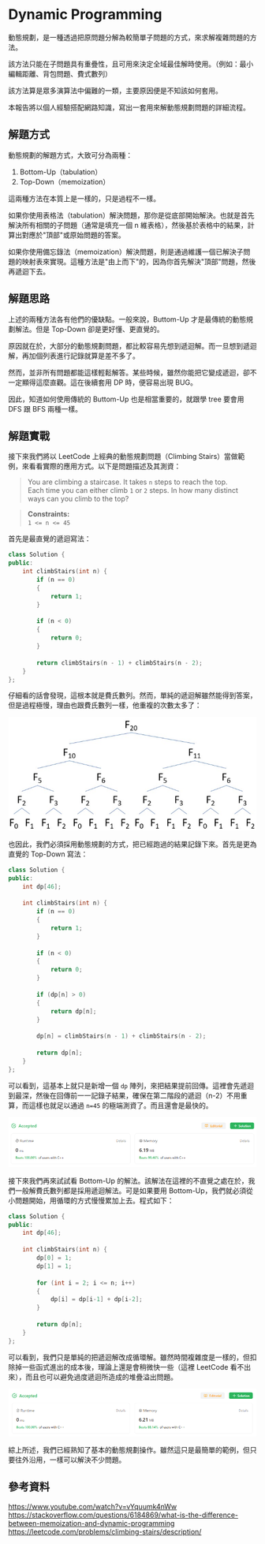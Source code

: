 # Dynamic Programming

動態規劃，是一種透過把原問題分解為較簡單子問題的方式，來求解複雜問題的方法。

該方法只能在子問題具有重疊性，且可用來決定全域最佳解時使用。（例如：最小編輯距離、背包問題、費式數列）

該方法算是眾多演算法中偏難的一類，主要原因便是不知該如何套用。

本報告將以個人經驗搭配網路知識，寫出一套用來解動態規劃問題的詳細流程。

## 解題方式

動態規劃的解題方式，大致可分為兩種：

1. Bottom-Up（tabulation）
2. Top-Down（memoization）

這兩種方法在本質上是一樣的，只是過程不一樣。

如果你使用表格法（tabulation）解決問題，那你是從底部開始解決。也就是首先解決所有相關的子問題（通常是填充一個 n 維表格），然後基於表格中的結果，計算出對應於"頂部"或原始問題的答案。

如果你使用備忘錄法（memoization）解決問題，則是通過維護一個已解決子問題的映射表來實現。這種方法是"由上而下"的，因為你首先解決"頂部"問題，然後再遞迴下去。

## 解題思路

上述的兩種方法各有他們的優缺點。一般來說，Buttom-Up 才是最傳統的動態規劃解法。但是 Top-Down 卻是更好懂、更直覺的。

原因就在於，大部分的動態規劃問題，都比較容易先想到遞迴解。而一旦想到遞迴解，再加個列表進行記錄就算是差不多了。

然而，並非所有問題都能這樣輕鬆解答。某些時候，雖然你能把它變成遞迴，卻不一定顯得這麼直觀。這在後續套用 DP 時，便容易出現 BUG。

因此，知道如何使用傳統的 Buttom-Up 也是相當重要的，就跟學 tree 要會用 DFS 跟 BFS 兩種一樣。

## 解題實戰

接下來我們將以 LeetCode 上經典的動態規劃問題（Climbing Stairs）當做範例，來看看實際的應用方式。以下是問題描述及其測資：

> You are climbing a staircase. It takes `n` steps to reach the top.  
> Each time you can either climb `1` or `2` steps. In how many distinct ways can you climb to the top?

> **Constraints:**  
> `1 <= n <= 45`

首先是最直覺的遞迴寫法：

```cpp
class Solution {
public:
    int climbStairs(int n) {
        if (n == 0)
        {
            return 1;
        }

        if (n < 0)
        {
            return 0;
        }

        return climbStairs(n - 1) + climbStairs(n - 2);
    }
};
```

仔細看的話會發現，這根本就是費氏數列。然而，單純的遞迴解雖然能得到答案，但是過程極慢，理由也跟費氏數列一樣，他重複的次數太多了：

![Alt text](fibonacci-1.jpg)

也因此，我們必須採用動態規劃的方式，把已經跑過的結果記錄下來。首先是更為直覺的 Top-Down 寫法：

```cpp
class Solution {
public:
    int dp[46];

    int climbStairs(int n) {
        if (n == 0)
        {
            return 1;
        }

        if (n < 0)
        {
            return 0;
        }

        if (dp[n] > 0)
        {
            return dp[n];
        }

        dp[n] = climbStairs(n - 1) + climbStairs(n - 2);

        return dp[n];
    }
};
```

可以看到，這基本上就只是新增一個 `dp` 陣列，來把結果提前回傳。這裡會先遞迴到最深，然後在回傳前一一記錄子結果，確保在第二階段的遞迴（n-2）不用重算，而這樣也就足以通過 `n=45` 的極端測資了。而且還會是最快的。

![Alt text](image-9.png)

接下來我們再來試試看 Bottom-Up 的解法。該解法在這裡的不直覺之處在於，我們一般解費氏數列都是採用遞迴解法。可是如果要用 Bottom-Up，我們就必須從小問題開始，用循環的方式慢慢累加上去。程式如下：

```cpp
class Solution {
public:
    int dp[46];

    int climbStairs(int n) {
        dp[0] = 1;
        dp[1] = 1;
        
        for (int i = 2; i <= n; i++)
        {
            dp[i] = dp[i-1] + dp[i-2];
        }

        return dp[n];
    }
};
```

可以看到，我們只是單純的把遞迴解改成循環解。雖然時間複雜度是一樣的，但扣除掉一些函式進出的成本後，理論上還是會稍微快一些（這裡 LeetCode 看不出來），而且也可以避免過度遞迴所造成的堆疊溢出問題。

![Alt text](image-10.png)

綜上所述，我們已經熟知了基本的動態規劃操作。雖然這只是最簡單的範例，但只要往外沿用，一樣可以解決不少問題。

## 參考資料

https://www.youtube.com/watch?v=vYquumk4nWw  
https://stackoverflow.com/questions/6184869/what-is-the-difference-between-memoization-and-dynamic-programming  
https://leetcode.com/problems/climbing-stairs/description/
